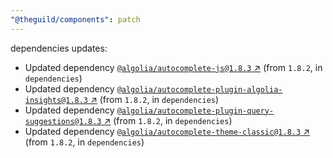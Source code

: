 ```yaml
---
"@theguild/components": patch
---
```

dependencies updates:
  - Updated dependency [`@algolia/autocomplete-js@1.8.3` ↗︎](https://www.npmjs.com/package/@algolia/autocomplete-js/v/1.8.3) (from `1.8.2`, in `dependencies`)
  - Updated dependency [`@algolia/autocomplete-plugin-algolia-insights@1.8.3` ↗︎](https://www.npmjs.com/package/@algolia/autocomplete-plugin-algolia-insights/v/1.8.3) (from `1.8.2`, in `dependencies`)
  - Updated dependency [`@algolia/autocomplete-plugin-query-suggestions@1.8.3` ↗︎](https://www.npmjs.com/package/@algolia/autocomplete-plugin-query-suggestions/v/1.8.3) (from `1.8.2`, in `dependencies`)
  - Updated dependency [`@algolia/autocomplete-theme-classic@1.8.3` ↗︎](https://www.npmjs.com/package/@algolia/autocomplete-theme-classic/v/1.8.3) (from `1.8.2`, in `dependencies`)
